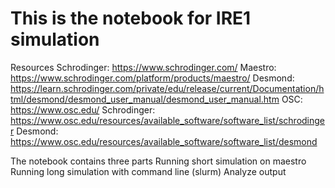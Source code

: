 # This is the notebook for IRE1 simulation

Resources
Schrodinger: https://www.schrodinger.com/
  Maestro: https://www.schrodinger.com/platform/products/maestro/
  Desmond: https://learn.schrodinger.com/private/edu/release/current/Documentation/html/desmond/desmond_user_manual/desmond_user_manual.htm
OSC: https://www.osc.edu/
  Schrodinger: https://www.osc.edu/resources/available_software/software_list/schrodinger
  Desmond: https://www.osc.edu/resources/available_software/software_list/desmond

The notebook contains three parts
  Running short simulation on maestro
  Running long simulation with command line (slurm)
  Analyze output
